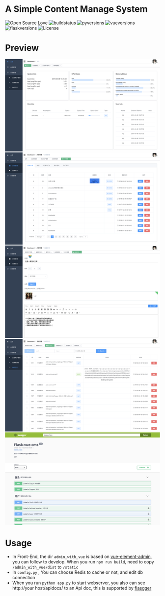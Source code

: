 # A Simple Content Manage System

![Open Source Love](https://badges.frapsoft.com/os/v1/open-source.svg?v=103)
![buildstatus](https://travis-ci.org/hjlarry/flask-vue-cms.svg?branch=master)
![pyversions](https://img.shields.io/badge/python%20-3.6%2B-blue.svg)
![vueversions](https://img.shields.io/badge/Vue-2.9.3-4fc08d.svg)
![flaskversions](https://img.shields.io/badge/flask-0.12.2-4fc08d.svg)
![License](https://img.shields.io/cocoapods/l/AFNetworking.svg)


# Preview
![效果图](Screenshots/1.png)
![效果图](Screenshots/2.png)
![效果图](Screenshots/3.png)
![效果图](Screenshots/4.png)
![效果图](Screenshots/5.png)


# Usage
* In Front-End, the dir `admin_with_vue` is based on [vue-element-admin](https://github.com/PanJiaChen/vue-element-admin), you can follow to develop. When you run `npm run build`, need to copy `/admin_with_vue/dist` to `/static`
* In `config.py` , You can choose Redis to cache or not, and edit db connection
* When you run `python app.py` to start webserver, you also can see http://your host/apidocs/ to an Api doc, this is supported by [flasgger](https://github.com/rochacbruno/flasgger)